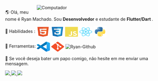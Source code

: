 <img src="https://raw.githubusercontent.com/MicaelliMedeiros/micaellimedeiros/master/image/computer-illustration.png" min-width="400px" max-width="400px" width="400px" align="right" alt="Computador">

<div style="display: inline_block">
  
<p align="left"> 
  🌎 Olá, meu nome é Ryan Machado. Sou <strong>Desenvolvedor</strong> e estudante de <strong>Flutter/Dart </strong>.
</p>

🦄 Habilidades : 
  <img align="center" alt="Ryan-HTML" height="33" width="43" src="https://raw.githubusercontent.com/devicons/devicon/master/icons/html5/html5-original.svg">
  <img align="center" alt="Ryan-CSS" height="33" width="43" src="https://raw.githubusercontent.com/devicons/devicon/master/icons/css3/css3-original.svg">
  <img align="center" alt="Andre-Js" height="33" width="43" src="https://raw.githubusercontent.com/devicons/devicon/master/icons/javascript/javascript-plain.svg">
  <img align="center" alt="Andre-React" height="33" width="43" src="https://raw.githubusercontent.com/devicons/devicon/master/icons/react/react-original.svg">
  <img align="center" alt="Andre-Python" height="38" width="43" src="https://raw.githubusercontent.com/devicons/devicon/master/icons/python/python-original.svg">
  

<p align="left">
  💼 Ferramentas: 
  <img align="center" alt="Ryan-VSCODE" height="33" width="43" src="https://raw.githubusercontent.com/devicons/devicon/master/icons/vscode/vscode-original.svg">
  <img align="center" alt="Ryan-Git" height="33" width="43" src="https://raw.githubusercontent.com/devicons/devicon/master/icons/git/git-original.svg">
  <img align="center" alt="Ryan-Github" height="36" width="37" src=https://github.com/RyanMachadoo/blob/main/src/kisspng-github-pages-logo-repository-fork-github-logo-1-magentys-5b69de71b51265.8586076615336648817417.png">
</p>

<p align="left">
  💌 Se você deseja bater um papo comigo, não hesite em me enviar uma mensagem.
</p>

</div>

<p align="left">
  
  <a href="https://www.linkedin.com/in/ryan-machado-4805b119b/" alt="Linkedin">
    <img src="https://img.shields.io/badge/-Linkedin-1C1C1C?style=for-the-badge&logo=Linkedin&logoColor=00FFFF&link=https://www.linkedin.com/in/ryan-machado-4805b119b/"/>
  </a>
   
  <a href="https://www.instagram.com/andre.guerra02/" alt="Instagram">
    <img src="https://img.shields.io/badge/-Instagram-1C1C1C?style=for-the-badge&logo=Instagram&logoColor=00FFFF&link=https://www.instagram.com/ryan_machadoo/"/>
  </a>
  
  <a href="https://api.whatsapp.com/send/?phone=5516982055294&text&app_absent=0" target="_blank">
    <img src="https://img.shields.io/badge/-Whatsapp-1C1C1C?style=for-the-badge&logo=Whatsapp&logoColor=00FFFF&link=https://api.whatsapp.com/send/?phone=5516982055294&text&app_absent=0">
  </a> 
</p>
